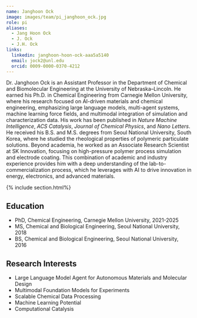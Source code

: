 ```yaml
---
name: Janghoon Ock
image: images/team/pi_janghoon_ock.jpg
role: pi
aliases:
  - Jang Hoon Ock
  - J. Ock
  - J.H. Ock
links:
  linkedin: janghoon-hoon-ock-aaa5a5140
  email: jock2@unl.edu
  orcid: 0009-0000-0370-4212
---
```


Dr. Janghoon Ock is an Assistant Professor in the Department of Chemical and Biomolecular Engineering at the University of Nebraska–Lincoln. He earned his Ph.D. in Chemical Engineering from Carnegie Mellon University, where his research focused on AI-driven materials and chemical engineering, emphasizing large language models, multi-agent systems, machine learning force fields, and multimodal integration of simulation and characterization data. His work has been published in *Nature Machine Intelligence*, *ACS Catalysis*, *Journal of Chemical Physics*, and *Nano Letters*. He received his B.S. and M.S. degrees from Seoul National University, South Korea, where he studied the rheological properties of polymeric particulate solutions. Beyond academia, he worked as an Associate Research Scientist at SK Innovation, focusing on high-pressure polymer process simulation and electrode coating. This combination of academic and industry experience provides him with a deep understanding of the lab-to-commercialization process, which he leverages with AI to drive innovation in energy, electronics, and advanced materials.


{% include section.html%}
##  Education
- PhD, Chemical Engineering, Carnegie Mellon University, 2021-2025
- MS, Chemical and Biological Engineering, Seoul National University, 2018
- BS, Chemical and Biological Engineering, Seoul National University, 2016

## Research Interests
- Large Language Model Agent for Autonomous Materials and Molecular Design 
- Multimodal Foundation Models for Experiments 
- Scalable Chemical Data Processing
- Machine Learning Potential
- Computational Catalysis

